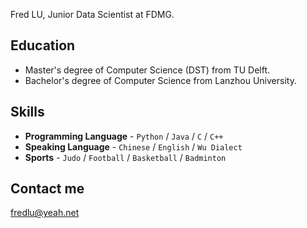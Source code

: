 Fred LU, Junior Data Scientist at FDMG.

## Education

- Master's degree of Computer Science (DST) from TU Delft.
- Bachelor's degree of Computer Science from Lanzhou University.

## Skills

- **Programming Language** - `Python` / `Java` / `C` / `C++` 
- **Speaking Language** - `Chinese` / `English` / `Wu Dialect` 
- **Sports** - `Judo` / `Football` / `Basketball` / `Badminton` 

## Contact me

[fredlu@yeah.net](mailto:fredlu@yeah.net)